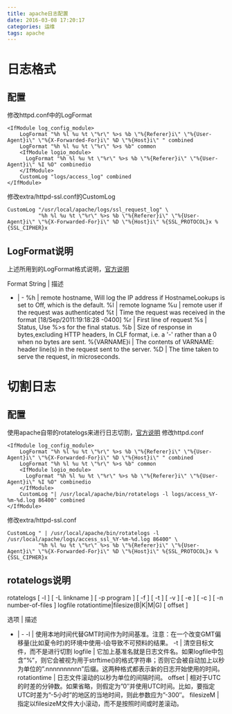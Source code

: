 ```yaml
---
title: apache日志配置
date: 2016-03-08 17:20:17
categories: 运维
tags: apache
---
```


# 日志格式

## 配置
修改httpd.conf中的LogFormat
```
<IfModule log_config_module>
    LogFormat "%h %l %u %t \"%r\" %>s %b \"%{Referer}i\" \"%{User-Agent}i\" \"%{X-Forwarded-For}i\" %D \"%{Host}i\" " combined
    LogFormat "%h %l %u %t \"%r\" %>s %b" common
    <IfModule logio_module>
      LogFormat "%h %l %u %t \"%r\" %>s %b \"%{Referer}i\" \"%{User-Agent}i\" %I %O" combinedio
    </IfModule>
    CustomLog "logs/access_log" combined
</IfModule>
```
修改extra/httpd-ssl.conf的CustomLog
```
CustomLog "/usr/local/apache/logs/ssl_request_log" \
          "%h %l %u %t \"%r\" %>s %b \"%{Referer}i\" \"%{User-Agent}i\" \"%{X-Forwarded-For}i\" %D \"%{Host}i\" %{SSL_PROTOCOL}x %{SSL_CIPHER}x 
```

## LogFormat说明
上述所用到的LogFormat格式说明，[官方说明](http://httpd.apache.org/docs/current/mod/mod_log_config.html)

Format String | 描述
- | -
%h | remote hostname, Will log the IP address if HostnameLookups is set to Off, which is the default.
%l | remote logname
%u | remote user if the request was authenticated
%t | Time the request was received in the format [18/Sep/2011:19:18:28 -0400]
%r | First line of request
%s | Status, Use %>s for the final status.
%b | Size of response in bytes,excluding HTTP headers, In CLF format, i.e. a '-' rather than a 0 when no bytes are sent.
%{VARNAME}i | The contents of VARNAME: header line(s) in the request sent to the server. 
%D | The time taken to serve the request, in microseconds.

# 切割日志

## 配置
使用apache自带的rotatelogs来进行日志切割，[官方说明](https://httpd.apache.org/docs/2.4/programs/rotatelogs.html)
修改httpd.conf
```
<IfModule log_config_module>
    LogFormat "%h %l %u %t \"%r\" %>s %b \"%{Referer}i\" \"%{User-Agent}i\" \"%{X-Forwarded-For}i\" %D \"%{Host}i\" " combined
    LogFormat "%h %l %u %t \"%r\" %>s %b" common
    <IfModule logio_module>
      LogFormat "%h %l %u %t \"%r\" %>s %b \"%{Referer}i\" \"%{User-Agent}i\" %I %O" combinedio
    </IfModule>
    CustomLog "| /usr/local/apache/bin/rotatelogs -l logs/access_%Y-%m-%d.log 86400" combined
</IfModule>
```
修改extra/httpd-ssl.conf
```
CustomLog " | /usr/local/apache/bin/rotatelogs -l /usr/local/apache/logs/access_ssl_%Y-%m-%d.log 86400" \
          "%h %l %u %t \"%r\" %>s %b \"%{Referer}i\" \"%{User-Agent}i\" \"%{X-Forwarded-For}i\" %D \"%{Host}i\" %{SSL_PROTOCOL}x %{SSL_CIPHER}x 
```

## rotatelogs说明

rotatelogs [ -l ] [ -L linkname ] [ -p program ] [ -f ] [ -t ] [ -v ] [ -e ] [ -c ] [ -n number-of-files ] logfile rotationtime|filesize(B|K|M|G) [ offset ]

选项 | 描述
- | -
-l | 使用本地时间代替GMT时间作为时间基准。注意：在一个改变GMT偏移量(比如夏令时)的环境中使用-l会导致不可预料的结果。
-t | 清空目标文件，而不是进行切割
logfile | 它加上基准名就是日志文件名。如果logfile中包含”%”，则它会被视为用于strftime()的格式字符串；否则它会被自动加上以秒为单位的”.nnnnnnnnnn”后缀。这两种格式都表示新的日志开始使用的时间。
rotationtime | 日志文件滚动的以秒为单位的间隔时间。
offset | 相对于UTC的时差的分钟数。如果省略，则假定为”0″并使用UTC时间。比如，要指定UTC时差为”-5小时”的地区的当地时间，则此参数应为”-300″。
filesizeM | 指定以filesizeM文件大小滚动，而不是按照时间或时差滚动。


